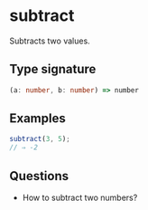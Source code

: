 # subtract

Subtracts two values.

## Type signature

<!-- prettier-ignore-start -->
```typescript
(a: number, b: number) => number
```
<!-- prettier-ignore-end -->

## Examples

<!-- prettier-ignore-start -->
```javascript
subtract(3, 5);
// ⇒ -2
```
<!-- prettier-ignore-end -->

## Questions

- How to subtract two numbers?
